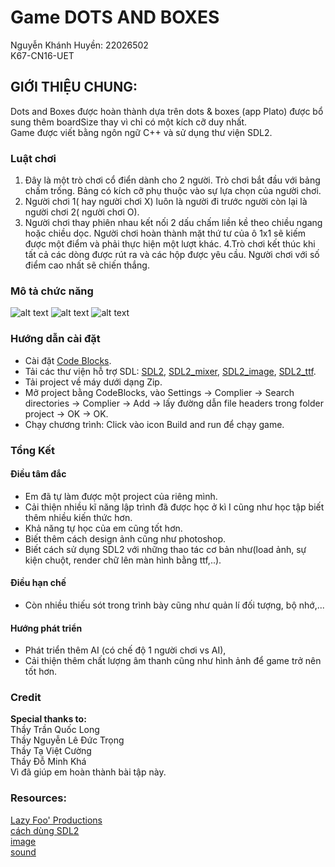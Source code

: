 # Game DOTS AND BOXES
Nguyễn Khánh Huyền: 22026502  
K67-CN16-UET
## GIỚI THIỆU CHUNG:
Dots and Boxes được hoàn thành dựa trên dots & boxes (app Plato) được bổ sung thêm boardSize thay vì chỉ có một kích cỡ duy nhất.    
Game được viết bằng ngôn ngữ C++ và sử dụng thư viện SDL2.

### Luật chơi
  1. Đây là một trò chơi cổ điển dành cho 2 người. Trò chơi bắt đầu với bảng chấm trống. Bảng có kích cỡ phụ thuộc vào sự lựa chọn của người chơi.
  2. Người chơi 1( hay người chơi X) luôn là người đi trước người còn lại là người chơi 2( người chơi O).
  3. Người chơi thay phiên nhau kết nối 2 dấu chấm liền kề theo chiều ngang hoặc chiều dọc. Người chơi hoàn thành mặt thứ tư của ô 1x1 sẽ kiếm được một điểm và phải thực hiện một lượt khác.
  4.Trò chơi kết thúc khi tất cả các dòng được rút ra và các hộp được yêu cầu. Người chơi với số điểm cao nhất sẽ chiến thắng.
  
### Mô tả chức năng
![alt text](https://github.com/22026502NguyenKhanhHuyen/Game/blob/main/demo/Screenshot%20(1).png)
![alt text](https://github.com/22026502NguyenKhanhHuyen/Game/blob/main/demo/Screenshot%20(2).png)
![alt text](https://github.com/22026502NguyenKhanhHuyen/Game/blob/main/demo/Screenshot%20(3).png)


### Hướng dẫn cài đặt
  * Cài đặt [Code Blocks](http://www.codeblocks.org/downloads/binaries/).
  * Tải các thư viện hỗ trợ SDL: [SDL2](https://lazyfoo.net/tutorials/SDL/01_hello_SDL/index.php), [SDL2_mixer](https://lazyfoo.net/tutorials/SDL/21_sound_effects_and_music/index.php), [SDL2_image](https://lazyfoo.net/tutorials/SDL/06_extension_libraries_and_loading_other_image_formats/index.php), [SDL2_ttf](https://lazyfoo.net/tutorials/SDL/16_true_type_fonts/index.php).
  * Tải project về máy dưới dạng Zip.
  * Mở project bằng CodeBlocks, vào Settings -> Complier -> Search directories -> Complier -> Add -> lấy đường dẫn file headers trong folder project -> OK -> OK.
  * Chạy chương trình: Click vào icon Build and run để chạy game.
### Tổng Kết
#### Điều tâm đắc
  * Em đã tự làm được một project của riêng mình.
  * Cải thiện nhiều kĩ năng lập trình đã được học ở kì I cũng như học tập biết thêm nhiều kiến thức hơn.
  * Khả năng tự học của em cũng tốt hơn.
  * Biết thêm cách design ảnh cũng như photoshop.
  * Biết cách sử dụng SDL2 với những thao tác cơ bản như(load ảnh, sự kiện chuột, render chữ lên màn hình bằng ttf,..).
#### Điều hạn chế
  * Còn nhiều thiếu sót trong trình bày cũng như quản lí đối tượng, bộ nhớ,...
#### Hướng phát triển
  * Phát triển thêm AI (có chế độ 1 người chơi vs AI),
  * Cải thiện thêm chất lượng âm thanh cũng như hình ảnh để game trở nên tốt hơn.
 
### Credit
**Special thanks to:**    
Thầy Trần Quốc Long  
Thầy Nguyễn Lê Đức Trọng  
Thầy Tạ Việt Cường  
Thầy Đỗ Minh Khá    
Vì đã giúp em hoàn thành bài tập này.

### Resources:
 [Lazy Foo' Productions](https://lazyfoo.net/tutorials/SDL/)  
 [cách dùng SDL2](https://www.youtube.com/@tranthiminhchau9465)  
 [image](https://www.canva.com/)  
 [sound](http://jadict.net/vi)

